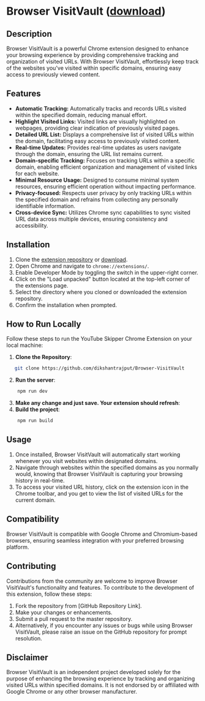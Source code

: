 # Browser VisitVault ([download](https://github.com/dikshantrajput/Browser-VisitVault/blob/master/browser-visit-vault.zip))

## Description
Browser VisitVault is a powerful Chrome extension designed to enhance your browsing experience by providing comprehensive tracking and organization of visited URLs. With Browser VisitVault, effortlessly keep track of the websites you've visited within specific domains, ensuring easy access to previously viewed content.

## Features
- **Automatic Tracking:** Automatically tracks and records URLs visited within the specified domain, reducing manual effort.
- **Highlight Visited Links:** Visited links are visually highlighted on webpages, providing clear indication of previously visited pages.
- **Detailed URL List:** Displays a comprehensive list of visited URLs within the domain, facilitating easy access to previously visited content.
- **Real-time Updates:** Provides real-time updates as users navigate through the domain, ensuring the URL list remains current.
- **Domain-specific Tracking:** Focuses on tracking URLs within a specific domain, enabling efficient organization and management of visited links for each website.
- **Minimal Resource Usage:** Designed to consume minimal system resources, ensuring efficient operation without impacting performance.
- **Privacy-focused:** Respects user privacy by only tracking URLs within the specified domain and refrains from collecting any personally identifiable information.
- **Cross-device Sync:** Utilizes Chrome sync capabilities to sync visited URL data across multiple devices, ensuring consistency and accessibility.


## Installation
1. Clone the [extension repository](https://github.com/dikshantrajput/Browser-VisitVault) or [download](https://github.com/dikshantrajput/Browser-VisitVault/blob/master/browser-visit-vault.zip).
2. Open Chrome and navigate to `chrome://extensions/`.
3. Enable Developer Mode by toggling the switch in the upper-right corner.
4. Click on the "Load unpacked" button located at the top-left corner of the extensions page.
5. Select the directory where you cloned or downloaded the extension repository.
6. Confirm the installation when prompted.

## How to Run Locally

Follow these steps to run the YouTube Skipper Chrome Extension on your local machine:

1. **Clone the Repository**: 
```sh
   git clone https://github.com/dikshantrajput/Browser-VisitVault
```
2. **Run the server**:
```sh
    npm run dev
```
3. **Make any change and just save. Your extension should refresh**:
4. **Build the project**:
```sh
    npm run build
```

## Usage
1. Once installed, Browser VisitVault will automatically start working whenever you visit websites within designated domains.
2. Navigate through websites within the specified domains as you normally would, knowing that Browser VisitVault is capturing your browsing history in real-time.
3. To access your visited URL history, click on the extension icon in the Chrome toolbar, and you get to view the list of visited URLs for the current domain.

## Compatibility
Browser VisitVault is compatible with Google Chrome and Chromium-based browsers, ensuring seamless integration with your preferred browsing platform.

## Contributing
Contributions from the community are welcome to improve Browser VisitVault's functionality and features. To contribute to the development of this extension, follow these steps:

1. Fork the repository from [GitHub Repository Link].
2. Make your changes or enhancements.
3. Submit a pull request to the master repository.
4. Alternatively, if you encounter any issues or bugs while using Browser VisitVault, please raise an issue on the GitHub repository for prompt resolution.

## Disclaimer
Browser VisitVault is an independent project developed solely for the purpose of enhancing the browsing experience by tracking and organizing visited URLs within specified domains. It is not endorsed by or affiliated with Google Chrome or any other browser manufacturer.
